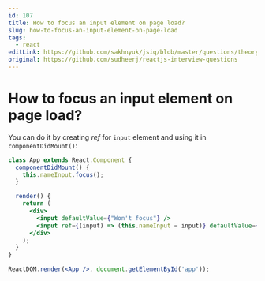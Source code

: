 ```yaml
---
id: 107
title: How to focus an input element on page load?
slug: how-to-focus-an-input-element-on-page-load
tags:
  - react
editLink: https://github.com/sakhnyuk/jsiq/blob/master/questions/theory/react/107.md
original: https://github.com/sudheerj/reactjs-interview-questions
---
```


# How to focus an input element on page load?

You can do it by creating _ref_ for `input` element and using it in `componentDidMount()`:

```jsx
class App extends React.Component {
  componentDidMount() {
    this.nameInput.focus();
  }

  render() {
    return (
      <div>
        <input defaultValue={"Won't focus"} />
        <input ref={(input) => (this.nameInput = input)} defaultValue={'Will focus'} />
      </div>
    );
  }
}

ReactDOM.render(<App />, document.getElementById('app'));
```